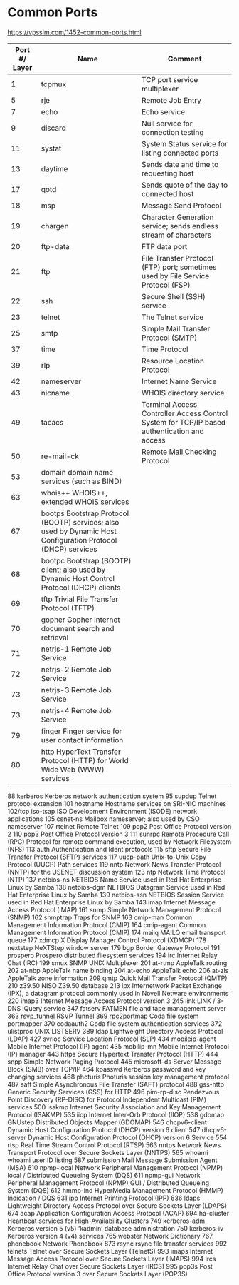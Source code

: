 # Common Ports

https://vpssim.com/1452-common-ports.html


Port #/ Layer	|Name	|Comment
-|-|-
1	|tcpmux	|TCP port service multiplexer
5	|rje	|Remote Job Entry
7	|echo	|Echo service
9	|discard	|Null service for connection testing
11	|systat	|System Status service for listing connected ports
13	|daytime	|Sends date and time to requesting host
17	|qotd	|Sends quote of the day to connected host
18	|msp	|Message Send Protocol
19	|chargen	|Character Generation service; sends endless stream of characters
20	|ftp-data	|FTP data port
21	|ftp	|File Transfer Protocol (FTP) port; sometimes used by File Service Protocol (FSP)
22	|ssh	|Secure Shell (SSH) service
23	|telnet	|The Telnet service
25	|smtp	|Simple Mail Transfer Protocol (SMTP)
37	|time	|Time Protocol
39	|rlp	|Resource Location Protocol
42	|nameserver	|Internet Name Service
43	|nicname	|WHOIS directory service
49	|tacacs	|Terminal Access Controller Access Control System for TCP/IP based authentication and access
50	|re-mail-ck	|Remote Mail Checking Protocol
53	|domain	domain name services (such as BIND)
63	|whois++	WHOIS++, extended WHOIS services
67	|bootps	Bootstrap Protocol (BOOTP) services; also used by Dynamic Host Configuration Protocol (DHCP) services
68	|bootpc	Bootstrap (BOOTP) client; also used by Dynamic Host Control Protocol (DHCP) clients
69	|tftp	Trivial File Transfer Protocol (TFTP)
70	|gopher	Gopher Internet document search and retrieval
71	|netrjs-1	Remote Job Service
72	|netrjs-2	Remote Job Service
73	|netrjs-3	Remote Job Service
73	|netrjs-4	Remote Job Service
79	|finger	Finger service for user contact information
80	|http	HyperText Transfer Protocol (HTTP) for World Wide Web (WWW) services
88	kerberos	Kerberos network authentication system
95	supdup	Telnet protocol extension
101	hostname	Hostname services on SRI-NIC machines
102/tcp	iso-tsap	ISO Development Environment (ISODE) network applications
105	csnet-ns	Mailbox nameserver; also used by CSO nameserver
107	rtelnet	Remote Telnet
109	pop2	Post Office Protocol version 2
110	pop3	Post Office Protocol version 3
111	sunrpc	Remote Procedure Call (RPC) Protocol for remote command execution, used by Network Filesystem (NFS)
113	auth	Authentication and Ident protocols
115	sftp	Secure File Transfer Protocol (SFTP) services
117	uucp-path	Unix-to-Unix Copy Protocol (UUCP) Path services
119	nntp	Network News Transfer Protocol (NNTP) for the USENET discussion system
123	ntp	Network Time Protocol (NTP)
137	netbios-ns	NETBIOS Name Service used in Red Hat Enterprise Linux by Samba
138	netbios-dgm	NETBIOS Datagram Service used in Red Hat Enterprise Linux by Samba
139	netbios-ssn	NETBIOS Session Service used in Red Hat Enterprise Linux by Samba
143	imap	Internet Message Access Protocol (IMAP)
161	snmp	Simple Network Management Protocol (SNMP)
162	snmptrap	Traps for SNMP
163	cmip-man	Common Management Information Protocol (CMIP)
164	cmip-agent	Common Management Information Protocol (CMIP)
174	mailq	MAILQ email transport queue
177	xdmcp	X Display Manager Control Protocol (XDMCP)
178	nextstep	NeXTStep window server
179	bgp	Border Gateway Protocol
191	prospero	Prospero distributed filesystem services
194	irc	Internet Relay Chat (IRC)
199	smux	SNMP UNIX Multiplexer
201	at-rtmp	AppleTalk routing
202	at-nbp	AppleTalk name binding
204	at-echo	AppleTalk echo
206	at-zis	AppleTalk zone information
209	qmtp	Quick Mail Transfer Protocol (QMTP)
210	z39.50	NISO Z39.50 database
213	ipx	Internetwork Packet Exchange (IPX), a datagram protocol commonly used in Novell Netware environments
220	imap3	Internet Message Access Protocol version 3
245	link	LINK / 3-DNS iQuery service
347	fatserv	FATMEN file and tape management server
363	rsvp_tunnel	RSVP Tunnel
369	rpc2portmap	Coda file system portmapper
370	codaauth2	Coda file system authentication services
372	ulistproc	UNIX LISTSERV
389	ldap	Lightweight Directory Access Protocol (LDAP)
427	svrloc	Service Location Protocol (SLP)
434	mobileip-agent	Mobile Internet Protocol (IP) agent
435	mobilip-mn	Mobile Internet Protocol (IP) manager
443	https	Secure Hypertext Transfer Protocol (HTTP)
444	snpp	Simple Network Paging Protocol
445	microsoft-ds	Server Message Block (SMB) over TCP/IP
464	kpasswd	Kerberos password and key changing services
468	photuris	Photuris session key management protocol
487	saft	Simple Asynchronous File Transfer (SAFT) protocol
488	gss-http	Generic Security Services (GSS) for HTTP
496	pim-rp-disc	Rendezvous Point Discovery (RP-DISC) for Protocol Independent Multicast (PIM) services
500	isakmp	Internet Security Association and Key Management Protocol (ISAKMP)
535	iiop	Internet Inter-Orb Protocol (IIOP)
538	gdomap	GNUstep Distributed Objects Mapper (GDOMAP)
546	dhcpv6-client	Dynamic Host Configuration Protocol (DHCP) version 6 client
547	dhcpv6-server	Dynamic Host Configuration Protocol (DHCP) version 6 Service
554	rtsp	Real Time Stream Control Protocol (RTSP)
563	nntps	Network News Transport Protocol over Secure Sockets Layer (NNTPS)
565	whoami	whoami user ID listing
587	submission	Mail Message Submission Agent (MSA)
610	npmp-local	Network Peripheral Management Protocol (NPMP) local / Distributed Queueing System (DQS)
611	npmp-gui	Network Peripheral Management Protocol (NPMP) GUI / Distributed Queueing System (DQS)
612	hmmp-ind	HyperMedia Management Protocol (HMMP) Indication / DQS
631	ipp	Internet Printing Protocol (IPP)
636	ldaps	Lightweight Directory Access Protocol over Secure Sockets Layer (LDAPS)
674	acap	Application Configuration Access Protocol (ACAP)
694	ha-cluster	Heartbeat services for High-Availability Clusters
749	kerberos-adm	Kerberos version 5 (v5) ‘kadmin’ database administration
750	kerberos-iv	Kerberos version 4 (v4) services
765	webster	Network Dictionary
767	phonebook	Network Phonebook
873	rsync	rsync file transfer services
992	telnets	Telnet over Secure Sockets Layer (TelnetS)
993	imaps	Internet Message Access Protocol over Secure Sockets Layer (IMAPS)
994	ircs	Internet Relay Chat over Secure Sockets Layer (IRCS)
995	pop3s	Post Office Protocol version 3 over Secure Sockets Layer (POP3S)
